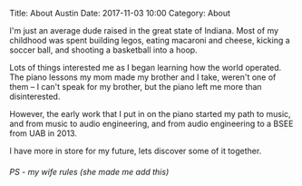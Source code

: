 Title: About Austin
Date: 2017-11-03 10:00
Category: About

I'm just an average dude raised in the great state of Indiana.  Most of my childhood was spent building legos, eating macaroni and cheese, kicking a soccer ball, and shooting a basketball into a hoop.

Lots of things interested me as I began learning how the world operated.  The piano lessons my mom made my brother and I take, weren't one of them – I can't speak for my brother, but the piano left me more than disinterested.

However, the early work that I put in on the piano started my path to music, and from music to audio engineering, and from audio engineering to a BSEE from UAB in 2013.

I have more in store for my future, lets discover some of it together.

###### PS - my wife rules (she made me add this)